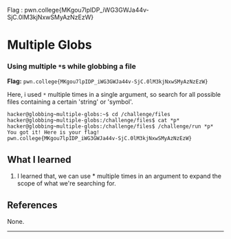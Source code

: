 Flag : pwn.college{MKgou7lpIDP_iWG3GWJa44v-SjC.0lM3kjNxwSMyAzNzEzW}
# Multiple Globs

### Using multiple `*`s while globbing a file

**Flag:** `pwn.college{MKgou7lpIDP_iWG3GWJa44v-SjC.0lM3kjNxwSMyAzNzEzW}`

Here, i used `*` multiple times in a single argument, so search for all possible files containing a certain 'string' or 'symbol'.

```
hacker@globbing~multiple-globs:~$ cd /challenge/files
hacker@globbing~multiple-globs:/challenge/files$ cat *p*
hacker@globbing~multiple-globs:/challenge/files$ /challenge/run *p*
You got it! Here is your flag!
pwn.college{MKgou7lpIDP_iWG3GWJa44v-SjC.0lM3kjNxwSMyAzNzEzW}
```

## What I learned

1. I learned that, we can use * multiple times in an argument to expand the scope of what we're searching for.

## References

None.

---
